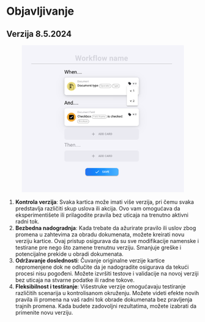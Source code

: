 # Objavljivanje

## Verzija 8.5.2024

<figure><img src="../../.gitbook/assets/Bildschirmfoto 2024-05-08 um 13.41.53.png" alt=""><figcaption></figcaption></figure>

1. **Kontrola verzija**: Svaka kartica može imati više verzija, pri čemu svaka predstavlja različiti skup uslova ili akcija. Ovo vam omogućava da eksperimentišete ili prilagodite pravila bez uticaja na trenutno aktivni radni tok.
2. **Bezbedna nadogradnja**: Kada trebate da ažurirate pravilo ili uslov zbog promena u zahtevima za obradu dokumenata, možete kreirati novu verziju kartice. Ovaj pristup osigurava da su sve modifikacije namenske i testirane pre nego što zamene trenutnu verziju. Smanjuje greške i potencijalne prekide u obradi dokumenata.
3. **Održavanje doslednosti**: Čuvanje originalne verzije kartice nepromenjene dok ne odlučite da je nadogradite osigurava da tekući procesi nisu pogođeni. Možete izvršiti testove i validacije na novoj verziji bez uticaja na stvarne podatke ili radne tokove.
4. **Fleksibilnost i testiranje**: Višestruke verzije omogućavaju testiranje različitih scenarija u kontrolisanom okruženju. Možete videti efekte novih pravila ili promena na vaš radni tok obrade dokumenata bez pravljenja trajnih promena. Kada budete zadovoljni rezultatima, možete izabrati da primenite novu verziju.
